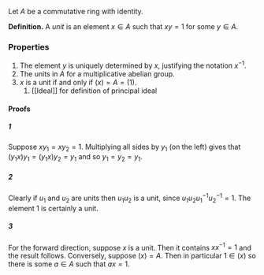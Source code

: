 Let $A$ be a commutative ring with identity. 

**Definition.** A _unit_ is an element $x\in A$ such that $xy=1$ for some $y\in A$.

### Properties
1. The element $y$ is uniquely determined by $x$, justifying the notation $x^{-1}$.
2. The units in $A$ for a multiplicative abelian group.
3. $x$ is a unit if and only if $(x)=A=(1)$.
	1. [[Ideal]] for definition of principal ideal

#### Proofs
##### 1
Suppose $xy_1=xy_2=1$.  Multiplying all sides by $y_1$ (on the left) gives that $(y_1x)y_1=(y_1x)y_2=y_1$ and so $y_1=y_2=y_1$. 
##### 2
Clearly if $u_1$ and $u_2$ are units then $u_1u_2$ is a unit, since $u_1u_2u_1^{-1}u_2^{-1}=1$. The element 1 is certainly a unit.
##### 3
For the forward direction, suppose $x$ is a unit. Then it contains $xx^{-1}=1$ and the result follows. Conversely, suppose $(x)=A$. Then in particular $1\in (x)$ so there is some $a\in A$ such that $ax=1$. 